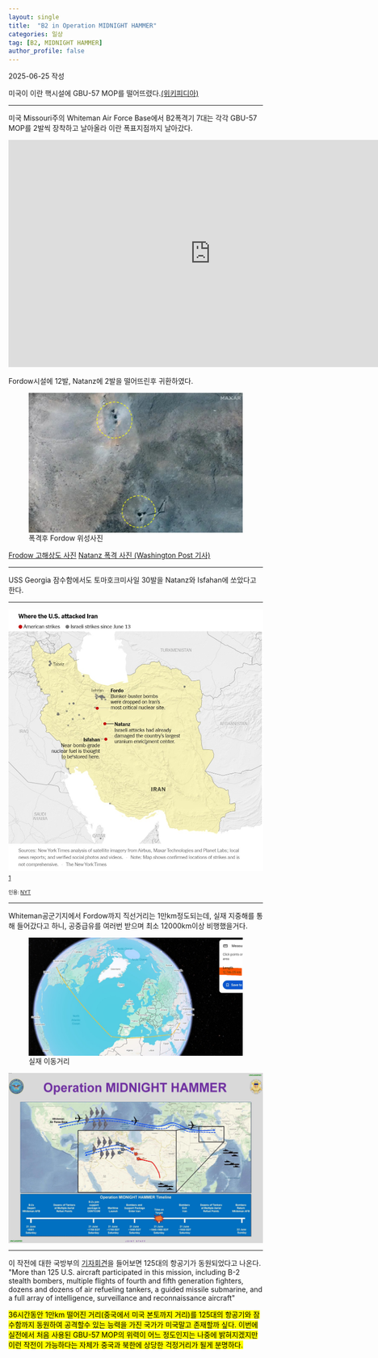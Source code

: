 ```yaml
---
layout: single
title:  "B2 in Operation MIDNIGHT HAMMER"
categories: 일상
tag: [B2, MIDNIGHT HAMMER]
author_profile: false
---
```

<p>2025-06-25 작성</p>
<p>미국이 이란 핵시설에  GBU-57 MOP를 떨어뜨렸다.<A href="https://en.wikipedia.org/wiki/United_States_strikes_on_Iranian_nuclear_sites#Strikes">(위키피디아)</A></p>
<hr class="wp-block-separator has-alpha-channel-opacity"/>

<p>미국 Missouri주의 Whiteman Air Force Base에서 B2폭격기 7대는 각각 GBU-57 MOP를 2발씩 장착하고 날아올라 이란 폭표지점까지 날아갔다.</p>
<iframe src="https://www.dvidshub.net/video/embed/967783" width="800" height="450" frameborder="0" allowtransparency allowfullscreen></iframe>

<p>Fordow시설에 12발, Natanz에 2발을 떨어뜨린후 귀환하였다.</p>
<figure>
    <img src="/assets\images\2025-06-24-B2 in Operation MIDNIGHT HAMMER\fordow after hit.jpg" align="center">
    <figcaption>폭격후 Fordow 위성사진</figcaption>
</figure>
<a href="https://static-cdn.toi-media.com/www/uploads/2025/06/AFP__20250622__63BR6WD__v1__HighRes__IranUsIsraelConflict.jpg">Frodow 고해상도 사진</a>
<a href="https://www.washingtonpost.com/investigations/2025/06/22/iran-strikes-nuclear-site-damage-visuals/">Natanz 폭격 사진 (Washington Post 기사)</a>
<hr class="wp-block-separator has-alpha-channel-opacity"/>

<p>USS Georgia 잠수함에서도 토마호크미사일 30발을 Natanz와 Isfahan에 쏘았다고 한다.</p>
<hr class="wp-block-separator has-alpha-channel-opacity"/>

<p><img src="/assets\images\2025-06-24-B2 in Operation MIDNIGHT HAMMER\target sites.jpg" align="center">
<sub><a href="#footnote1">1</a></sub>
</p>
<footer>
    <p id="footnote1" style="font-size:70%">
        인용: <a href="https://www.nytimes.com/live/2025/06/21/world/iran-israel-trump">NYT</a>
    </p>
</footer>
<hr class="wp-block-separator has-alpha-channel-opacity"/>

<p>Whiteman공군기지에서 Fordow까지 직선거리는 1만km정도되는데, 실재 지중해를 통해 들어갔다고 하니, 공중급유를 여러번 받으며 최소 12000km이상 비행했을거다.</p>
<figure>
    <img src="/assets\images\2025-06-24-B2 in Operation MIDNIGHT HAMMER\actual distance.jpg" align="center">
    <figcaption>실재 이동거리</figcaption>
</figure>
<img src="/assets\images\2025-06-24-B2 in Operation MIDNIGHT HAMMER\timeline.jpg" align="center">
<hr class="wp-block-separator has-alpha-channel-opacity"/>

<p>이 작전에 대한 국방부의 <a href="https://www.defense.gov/News/Transcripts/Transcript/Article/4222543/secretary-of-defense-pete-hegseth-and-chairman-of-the-joint-chiefs-of-staff-gen/">기자회견</a>을 들어보면 125대의 항공기가 동원되었다고 나온다. <br/>
"More than 125 U.S. aircraft participated in this mission, including B-2 stealth bombers, multiple flights of fourth and fifth generation fighters, dozens and dozens of air refueling tankers, a guided missile submarine, and a full array of intelligence, surveillance and reconnaissance aircraft"</p>

<p><mark>36시간동안 1만km 떨어진 거리(중국에서 미국 본토까지 거리)를 125대의 항공기와 잠수함까지 동원하여 공격할수 있는 능력을 가진 국가가 미국말고 존재할까 싶다. 이번에 실전에서 처음 사용된 GBU-57 MOP의 위력이 어느 정도인지는 나중에 밝혀지겠지만 이런 작전이 가능하다는 자체가 중국과 북한에 상당한 걱정거리가 될게 분명하다.</mark></p>


